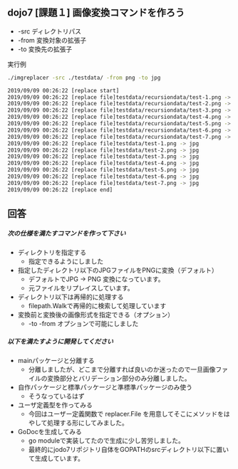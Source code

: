 ## dojo7 [課題１] 画像変換コマンドを作ろう

- -src ディレクトリパス
- -from 変換対象の拡張子
- -to 変換先の拡張子

実行例
```bash
./imgreplacer -src ./testdata/ -from png -to jpg

2019/09/09 00:26:22 [replace start]
2019/09/09 00:26:22 [replace file]testdata/recursiondata/test-1.png -> jpg
2019/09/09 00:26:22 [replace file]testdata/recursiondata/test-2.png -> jpg
2019/09/09 00:26:22 [replace file]testdata/recursiondata/test-3.png -> jpg
2019/09/09 00:26:22 [replace file]testdata/recursiondata/test-4.png -> jpg
2019/09/09 00:26:22 [replace file]testdata/recursiondata/test-5.png -> jpg
2019/09/09 00:26:22 [replace file]testdata/recursiondata/test-6.png -> jpg
2019/09/09 00:26:22 [replace file]testdata/recursiondata/test-7.png -> jpg
2019/09/09 00:26:22 [replace file]testdata/test-1.png -> jpg
2019/09/09 00:26:22 [replace file]testdata/test-2.png -> jpg
2019/09/09 00:26:22 [replace file]testdata/test-3.png -> jpg
2019/09/09 00:26:22 [replace file]testdata/test-4.png -> jpg
2019/09/09 00:26:22 [replace file]testdata/test-5.png -> jpg
2019/09/09 00:26:22 [replace file]testdata/test-6.png -> jpg
2019/09/09 00:26:22 [replace file]testdata/test-7.png -> jpg
2019/09/09 00:26:22 [replace end]
```

## 回答
##### 次の仕様を満たすコマンドを作って下さい
- ディレクトリを指定する
  - 指定できるようにしました
- 指定したディレクトリ以下のJPGファイルをPNGに変換（デフォルト）
  - デフォルトでJPG -> PNG 変換になっています。
  - 元ファイルをリプレイスしています。
- ディレクトリ以下は再帰的に処理する
  - filepath.Walkで再帰的に検索して処理しています
- 変換前と変換後の画像形式を指定できる（オプション）
  - -to -from オプションで可能にしました

##### 以下を満たすように開発してください
- mainパッケージと分離する
  - 分離しましたが、どこまで分離すれば良いのか迷ったので一旦画像ファイルの変換部分とバリデーション部分のみ分離しました。
- 自作パッケージと標準パッケージと準標準パッケージのみ使う
  - そうなっているはず
- ユーザ定義型を作ってみる
  - 今回はユーザー定義関数で replacer.File を用意してそこにメソッドをはやして処理する形にしてみました。
- GoDocを生成してみる
  - go moduleで実装してたので生成に少し苦労しました。
  - 最終的にjodo7リポジトリ自体をGOPATHのsrcディレクトリ以下に置いて生成しています。
